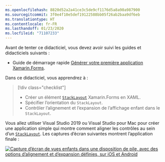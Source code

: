 ```yaml
---
ms.openlocfilehash: 8820d52a2a41ce3c5de9cf1176d5a8a90a987900
ms.sourcegitcommit: 3f0e4f10e5def19122588bb05f26ab2baa9df6eb
ms.translationtype: HT
ms.contentlocale: fr-FR
ms.lasthandoff: 01/23/2020
ms.locfileid: "71107233"
---
```

Avant de tenter ce didacticiel, vous devez avoir suivi les guides et didacticiels suivants :

- Guide de démarrage rapide [Générer votre première application Xamarin.Forms](~/get-started/first-app/index.md).

Dans ce didacticiel, vous apprendrez à :

> [!div class="checklist"]
>
> - Créer un élément [`StackLayout`](xref:Xamarin.Forms.StackLayout) Xamarin.Forms en XAML.
> - Spécifier l’orientation du `StackLayout`.
> - Contrôler l’alignement et l’expansion de l’affichage enfant dans le `StackLayout`.

Vous allez utiliser Visual Studio 2019 ou Visual Studio pour Mac pour créer une application simple qui montre comment aligner les contrôles au sein d’un [`StackLayout`](xref:Xamarin.Forms.StackLayout). Les captures d’écran suivantes montrent l’application finale :

[![Capture d’écran de vues enfants dans une disposition de pile, avec des options d’alignement et d’expansion définies, sur iOS et Android](../images/alignment-expansion-reduced.png "Disposition de pile comprenant des instances d’étiquettes, avec des options d’alignement et d’expansion définies")](../images/alignment-expansion-large.png#lightbox "Disposition de pile comprenant des instances d’étiquettes, avec des options d’alignement et d’expansion définies")
